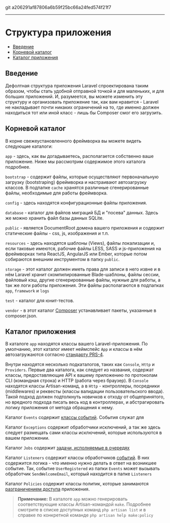 git a206291af87806a6b59f25bc66a24fed574f21f7

---

# Структура приложения

- [Введение](#introduction)
- [Корневой каталог](#the-root-directory)
- [Каталог приложения](#the-app-directory)

<a name="introduction"></a>
## Введение

Дефолтная структура приложения Laravel спроектирована таким образом, чтобы стать удобной отправной точкой и для маленьких, и для больших приложений.
И, разумеется, вы можете изменить эту структуру и организовать приложение так, как вам нравится - Laravel не накладывает почти никаких ограничений на то, где именно должен находиться тот или иной класс - лишь бы Composer смог его загрузить.

<a name="the-root-directory"></a>
## Корневой каталог

В корне свежеустановленного фреймворка вы можете видеть следующие каталоги:

`app` - здесь, как вы догадываетесь, располагается собственно ваше приложение. Ниже мы рассмотрим содержимое этого каталога подробнее.

`bootstrap` - содержит файлы, которые осуществляют первоначальную загрузку (bootstraping) фреймворка и настраивают автозагрузку классов. В подпапке `cache` хранятся различные сгенерированные файлы, необходимые для работы фреймворка.

`config` - здесь находятся конфигурационные файлы приложения.

`database` - каталог для файлов миграций БД и "посева" данных. Здесь же можно хранить файл базы данных SQLite.

`public` - является DocumentRoot домена вашего приложения и содержит статические файлы - css, js, изображения и т.п.

`resources` - здесь находятся шаблоны (Views), файлы локализации и, если таковые имеются, рабочие файлы LESS, SASS и js-приложения на фреймворках типа ReactJS, AngularJS или Ember, которые потом собираются внешним инструментом в папку `public`.

`storage` - этот каталог должен иметь права для записи в него извне и в нём Laravel хранит скомпилированные Blade-шаблоны, файлы сессии, файловый кэш, другие сгенерированные файлы, нужные для работы, а так же логи работы приложения. Эти файлы располагаются в подпапках `app`, `framework` и `logs`

`test` - каталог для юнит-тестов. 

`vendor` - в этот каталог [Composer](https://getcomposer.org) устанавливает пакеты, указанные в composer.json.

<a name="the-app-directory"></a>
## Каталог приложения

В каталоге `app` находятся классы вашего Laravel-приложения. По умолчанию, этот каталог имеет неймспейс `App` и классы в нём автозагружаются согласно [стандарту PRS-4](http://www.php-fig.org/psr/psr-4/). 

Внутри находятся несколько подкаталогов, таких как `Console`, `Http` и `Providers`. Первые два каталога, как следует из названия, содержат классы, предоставляющие API к вашему приложению по протоколам CLI (командная строка) и HTTP (работа через браузер). В `Console` находятся классы Artisan-команд, а в `Http` - контроллеры, посредники (middlewares) и реквесты (классы валидации пользовательского ввода). Такой подход должен подтолкнуть новичков к отходу от общепринятого, но вредного подхода писать весь код в контроллерах, и абстрагировать логику приложения от метода обращения к нему.

Каталог `Events` содержит [классы событий](/docs/{{version}}/events). События служат для 

Каталог `Exceptions` содержит обработчики исключений, а так же здесь следует размещать сами классы исключений, которые используются в вашем приложении.

Каталог `Jobs` содержит [задачи, исполняемые в очередях](/docs/{{version}}/queues)

Каталог `Listeners` содержит классы обработчиков [событий](/docs/{{version}}/events). В них содержится логика - что именно нужно делать в ответ на возникшее событие. Так, событие `UserRegistered` из папки `Events` может вызывать обработчик `SendWelcomeEmail`, который находится в папке `Listeners`

Каталог `Policies` содержит классы политик, которые занимаются [разграничением доступа](/docs/{{version}}/authorization) приложения.

> **Примечание:** В каталоге `app` можно генерировать соответствующие классы Artisan-командой `make`. Подробнее смотрите в списке доступных команд `php artisan list` и в справке по конкретной команде `php artisan help make:policy` 
